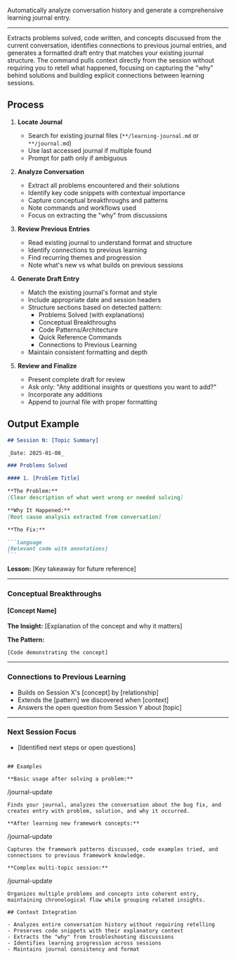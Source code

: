 Automatically analyze conversation history and generate a comprehensive learning journal entry.

---

Extracts problems solved, code written, and concepts discussed from the current conversation, identifies connections to previous journal entries, and generates a formatted draft entry that matches your existing journal structure. The command pulls context directly from the session without requiring you to retell what happened, focusing on capturing the "why" behind solutions and building explicit connections between learning sessions.

## Process

1. **Locate Journal**

   - Search for existing journal files (`**/learning-journal.md` or `**/journal.md`)
   - Use last accessed journal if multiple found
   - Prompt for path only if ambiguous

2. **Analyze Conversation**

   - Extract all problems encountered and their solutions
   - Identify key code snippets with contextual importance
   - Capture conceptual breakthroughs and patterns
   - Note commands and workflows used
   - Focus on extracting the "why" from discussions

3. **Review Previous Entries**

   - Read existing journal to understand format and structure
   - Identify connections to previous learning
   - Find recurring themes and progression
   - Note what's new vs what builds on previous sessions

4. **Generate Draft Entry**

   - Match the existing journal's format and style
   - Include appropriate date and session headers
   - Structure sections based on detected pattern:
     - Problems Solved (with explanations)
     - Conceptual Breakthroughs
     - Code Patterns/Architecture
     - Quick Reference Commands
     - Connections to Previous Learning
   - Maintain consistent formatting and depth

5. **Review and Finalize**
   - Present complete draft for review
   - Ask only: "Any additional insights or questions you want to add?"
   - Incorporate any additions
   - Append to journal file with proper formatting

## Output Example

````markdown
## Session N: [Topic Summary]

_Date: 2025-01-08_

### Problems Solved

#### 1. [Problem Title]

**The Problem:**
[Clear description of what went wrong or needed solving]

**Why It Happened:**
[Root cause analysis extracted from conversation]

**The Fix:**

```language
[Relevant code with annotations]
```
````

**Lesson:** [Key takeaway for future reference]

---

### Conceptual Breakthroughs

#### [Concept Name]

**The Insight:**
[Explanation of the concept and why it matters]

**The Pattern:**

```language
[Code demonstrating the concept]
```

---

### Connections to Previous Learning

- Builds on Session X's [concept] by [relationship]
- Extends the [pattern] we discovered when [context]
- Answers the open question from Session Y about [topic]

---

### Next Session Focus

- [Identified next steps or open questions]

```

## Examples

**Basic usage after solving a problem:**
```

/journal-update

```
Finds your journal, analyzes the conversation about the bug fix, and creates entry with problem, solution, and why it occurred.

**After learning new framework concepts:**
```

/journal-update

```
Captures the framework patterns discussed, code examples tried, and connections to previous framework knowledge.

**Complex multi-topic session:**
```

/journal-update

```
Organizes multiple problems and concepts into coherent entry, maintaining chronological flow while grouping related insights.

## Context Integration

- Analyzes entire conversation history without requiring retelling
- Preserves code snippets with their explanatory context
- Extracts the "why" from troubleshooting discussions
- Identifies learning progression across sessions
- Maintains journal consistency and format
```
